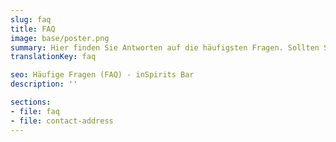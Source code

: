 ```yaml
---
slug: faq
title: FAQ
image: base/poster.png
summary: Hier finden Sie Antworten auf die häufigsten Fragen. Sollten Sie Ihr Anliegen hier nicht finden, machen Sie sich keine Sorgen!…
translationKey: faq

seo: Häufige Fragen (FAQ) - inSpirits Bar
description: ''

sections:
- file: faq
- file: contact-address
---
```

